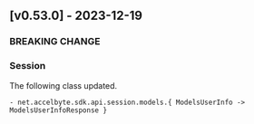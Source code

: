 <a name="v0.53.0"></a>
## [v0.53.0] - 2023-12-19

### BREAKING CHANGE

### Session
The following class updated.
```
- net.accelbyte.sdk.api.session.models.{ ModelsUserInfo -> ModelsUserInfoResponse }
```
